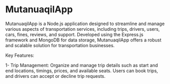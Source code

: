 # MutanuaqilApp


MutanuaqilApp is a Node.js application designed to streamline and manage various aspects of transportation services, including trips, drivers, users, cars, fines, reviews, and support. Developed using the Express.js framework and MongoDB for data storage, MutanuaqilApp offers a robust and scalable solution for transportation businesses.


Key Features:

1- Trip Management: Organize and manage trip details such as start and end locations, timings, prices, and available seats. Users can book trips, and drivers can accept or decline trip requests.
